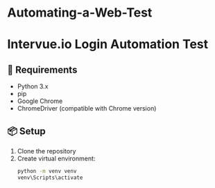 # Automating-a-Web-Test
# Intervue.io Login Automation Test

## 🔧 Requirements

- Python 3.x
- pip
- Google Chrome
- ChromeDriver (compatible with Chrome version)

## 📦 Setup

1. Clone the repository
2. Create virtual environment:
   ```bash
   python -m venv venv
   venv\Scripts\activate
